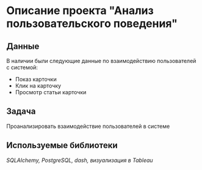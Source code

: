 # Описание проекта "Анализ пользовательского поведения"

## Данные
В наличии были следующие данные по взаимодействию пользователей с системой:
- Показ карточки
- Клик на карточку
- Просмотр статьи карточки

## Задача
Проанализировать взаимодействие пользователей в системе

## Используемые библиотеки
*SQLAlchemy, PostgreSQL, dash, визуализация в Tableau*
